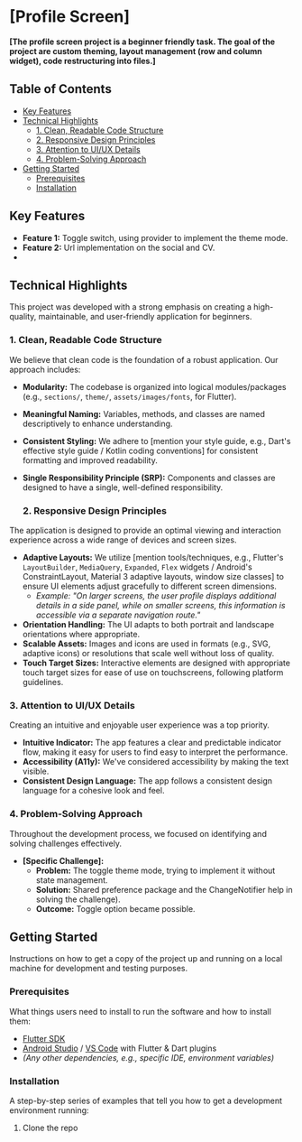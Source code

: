 # [Profile Screen]


**[The profile screen project is a beginner friendly task. The goal of the project are custom theming, layout management (row and column widget), code restructuring into files.]**
<!-- <p align="center">
<img src="/Users/macbook/profile/assets/images/profile_screen.gif" alt="Mobile App GIF" width="500"/>
</p> -->
<!-- <p align="center">
  <img src="/Users/macbook/profile/assets/images/app_screenshot.png" alt="App Screenshot" width="300"/>
</p> -->
<!-- <p align="center">
  <img src="/Users/macbook/profile/assets/images/web_screenshot.png" alt="Web Screenshot" width="300"/>
</p> -->
## Table of Contents

*   [Key Features](#key-features)
*   [Technical Highlights](#technical-highlights)
    *   [1. Clean, Readable Code Structure](#1-clean-readable-code-structure)
    *   [2. Responsive Design Principles](#2-responsive-design-principles)
    *   [3. Attention to UI/UX Details](#3-attention-to-uiux-details)
    *   [4. Problem-Solving Approach](#4-problem-solving-approach)
*   [Getting Started](#getting-started)
    *   [Prerequisites](#prerequisites)
    *   [Installation](#installation)


## Key Features

*   **Feature 1:** Toggle switch, using provider to implement the theme mode.
*   **Feature 2:** Url implementation on the social and CV.
*   

## Technical Highlights

This project was developed with a strong emphasis on creating a high-quality, maintainable, and user-friendly application for beginners.

### 1. Clean, Readable Code Structure

We believe that clean code is the foundation of a robust application. Our approach includes:

*   **Modularity:** The codebase is organized into logical modules/packages (e.g., `sections/`, `theme/`, `assets/images/fonts`, for Flutter).
*   **Meaningful Naming:** Variables, methods, and classes are named descriptively to enhance understanding.
*   **Consistent Styling:** We adhere to [mention your style guide, e.g., Dart's effective style guide / Kotlin coding conventions] for consistent formatting and improved readability.
*   **Single Responsibility Principle (SRP):** Components and classes are designed to have a single, well-defined responsibility.


    ### 2. Responsive Design Principles

The application is designed to provide an optimal viewing and interaction experience across a wide range of devices and screen sizes.

*   **Adaptive Layouts:** We utilize [mention tools/techniques, e.g., Flutter's `LayoutBuilder`, `MediaQuery`, `Expanded`, `Flex` widgets / Android's ConstraintLayout, Material 3 adaptive layouts, window size classes] to ensure UI elements adjust gracefully to different screen dimensions.
    *   *Example: "On larger screens, the user profile displays additional details in a side panel, while on smaller screens, this information is accessible via a separate navigation route."*
*   **Orientation Handling:** The UI adapts to both portrait and landscape orientations where appropriate.
*   **Scalable Assets:** Images and icons are used in formats (e.g., SVG, adaptive icons) or resolutions that scale well without loss of quality.
*   **Touch Target Sizes:** Interactive elements are designed with appropriate touch target sizes for ease of use on touchscreens, following platform guidelines.

   

### 3. Attention to UI/UX Details

Creating an intuitive and enjoyable user experience was a top priority.

*   **Intuitive Indicator:** The app features a clear and predictable indicator flow, making it easy for users to find easy to interpret the performance.
*   **Accessibility (A11y):** We've considered accessibility by making the text visible.
*   **Consistent Design Language:** The app follows a consistent design language for a cohesive look and feel.

### 4. Problem-Solving Approach

Throughout the development process, we focused on identifying and solving challenges effectively.

*   **[Specific Challenge]:**
    *   **Problem:** The toggle theme mode, trying to implement it without state management.
    *   **Solution:**  Shared preference package and the ChangeNotifier help in solving the challenge).
    *   **Outcome:** Toggle option became possible.

## Getting Started

Instructions on how to get a copy of the project up and running on a local machine for development and testing purposes.

### Prerequisites

What things users need to install to run the software and how to install them:

*   [Flutter SDK](https://flutter.dev/docs/get-started/install) 
*   [Android Studio](https://developer.android.com/studio) / [VS Code](https://code.visualstudio.com/) with Flutter & Dart plugins
*   *(Any other dependencies, e.g., specific IDE, environment variables)*

### Installation

A step-by-step series of examples that tell you how to get a development environment running:

1.  Clone the repo
    